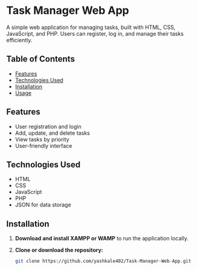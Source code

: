 # Task Manager Web App

A simple web application for managing tasks, built with HTML, CSS, JavaScript, and PHP. Users can register, log in, and manage their tasks efficiently.

## Table of Contents

- [Features](#features)
- [Technologies Used](#technologies-used)
- [Installation](#installation)
- [Usage](#usage)


## Features

- User registration and login
- Add, update, and delete tasks
- View tasks by priority
- User-friendly interface

## Technologies Used

- HTML
- CSS
- JavaScript
- PHP
- JSON for data storage

## Installation

1. **Download and install XAMPP or WAMP** to run the application locally.
   
2. **Clone or download the repository:**

   ```bash
   git clone https://github.com/yashkale402/Task-Manager-Web-App.git
